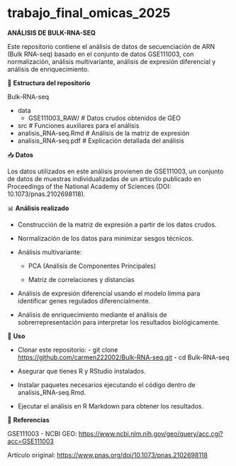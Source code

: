 # trabajo_final_omicas_2025

**ANÁLISIS DE BULK-RNA-SEQ**

Este repositorio contiene el análisis de datos de secuenciación de ARN (Bulk RNA-seq) basado en el conjunto de datos GSE111003, con normalización, análisis multivariante, análisis de expresión diferencial y análisis de enriquecimiento.

📁 **Estructura del repositorio**

Bulk-RNA-seq
- data
    - GSE111003_RAW/ # Datos crudos obtenidos de GEO 
- src # Funciones auxiliares para el análisis 
- analisis_RNA-seq.Rmd # Análisis de la matriz de expresión 
- analisis_RNA-seq.pdf # Explicación detallada del análisis

📥 **Datos**

Los datos utilizados en este análisis provienen de GSE111003, un conjunto de datos de muestras individualizadas de un artículo publicado en Proceedings of the National Academy of Sciences (DOI: 10.1073/pnas.2102698118).

📊 **Análisis realizado**

- Construcción de la matriz de expresión a partir de los datos crudos.

- Normalización de los datos para minimizar sesgos técnicos.

- Análisis multivariante:

  - PCA (Análisis de Componentes Principales)

  - Matriz de correlaciones y distancias

- Análisis de expresión diferencial usando el modelo limma para identificar genes regulados diferencialmente.

- Análisis de enriquecimiento mediante el análisis de sobrerrepresentación para interpretar los resultados biológicamente.

🚀 **Uso**

- Clonar este repositorio:
      - git clone https://github.com/carmen222002/Bulk-RNA-seq.git
      - cd Bulk-RNA-seq

- Asegurar que tienes R y RStudio instalados.

- Instalar paquetes necesarios ejecutando el código dentro de analisis_RNA-seq.Rmd.

- Ejecutar el análisis en R Markdown para obtener los resultados.

📄 **Referencias**

GSE111003 - NCBI GEO: https://www.ncbi.nlm.nih.gov/geo/query/acc.cgi?acc=GSE111003

Artículo original: https://www.pnas.org/doi/10.1073/pnas.2102698118
